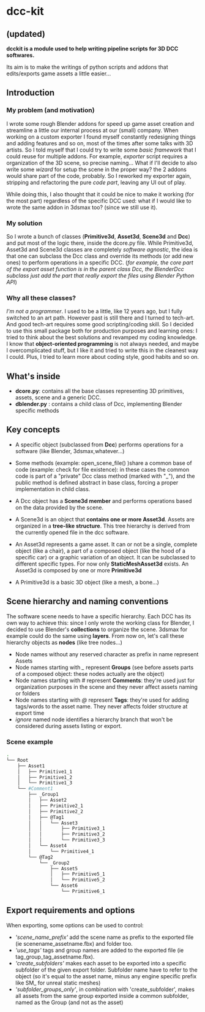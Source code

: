 # dcc-kit
## (updated)
**dcckit is a module used to help writing pipeline scripts for 3D DCC softwares.**


Its aim is to make the writings of python scripts and addons that edits/exports game assets a little easier...

## Introduction
### My problem (and motivation)

I wrote some rough Blender addons for speed up game asset creation and streamline a little our internal process at our (small) company.
When working on a custom exporter I found myself constantly redesigning things and adding features and so on, most of the times after some talks with 3D artists.
So I told myself that I could try to write some *basic framework* that I could reuse for multiple addons.
For example, _exporter_ script requires a organization of the 3D scene, so precise naming... What if I'll decide to also write some *wizard* for setup the scene in the proper way? the 2 addons would share part of the code, probably.
So I reworked my exporter again, stripping and refactoring the pure *code part*, leaving any UI out of play.

While doing this, I also thought that it could be nice to make it working (for the most part) regardless of the specific DCC used: what if I would like to wrote the same addon in 3dsmax too? (since we still use it).

### My solution
So I wrote a bunch of classes (**Primitive3d**, **Asset3d**, **Scene3d** and **Dcc**) and put most of the logic there, inside the dcore.py file.
While Primitive3d, Asset3d and Scene3d classes are completely *software agnostic*, the idea is that one can subclass the Dcc class and override its methods (or add new ones) to perform operations in a specific DCC.
(*for example, the core part of the export asset function is in the parent class Dcc, the BlenderDcc subclass just add the part that really export the files using Blender Python API*)

### Why all these classes?
*I'm not a programmer*.
I used to be a little, like 12 years ago, but I fully switched to an art path.
However past is still there and I turned to tech-art. And good tech-art requires some good scripting/coding skill.
So I decided to use this small package both for production purposes and learning ones: I tried to think about the best solutions and revamped my coding knowledge.
I know that **object-oriented programming** is not always needed, and maybe I overcomplicated stuff, but I like it and tried to write this in the cleanest way I could.
Plus, I tried to learn more about coding style, good habits and so on.

## What's inside
- **dcore.py**: contains all the base classes representing 3D primitives, assets, scene and a generic DCC.
- **dblender.py** : contains a child class of Dcc, implementing Blender specific methods

## Key concepts

- A specific object (subclassed from **Dcc**) performs operations for a software (like Blender, 3dsmax,whatever...)

- Some methods (example: open_scene_file() )share a common base of code (example: check for file existence): in these cases the common code is part of a "private" Dcc class
method (marked with "\_"), and the public method is defined abstract in base class, forcing a proper implementation in child class. 

- A Dcc object has a **Scene3d member** and performs operations based on the data provided by the scene.

- A Scene3d is an object that **contains one or more Asset3d**. Assets are organized in a **tree-like structure**.
This tree hierarchy is derived from the currently opened file in the dcc software.

- An Asset3d represents a game asset. It can or not be a single, complete object (like a chair), a part of a composed object (like the hood of a specific car) or a graphic variation of an object.
It can be subclassed to different specific types.
For now only **StaticMeshAsset3d** exists. An Asset3d is composed by one or more **Primitive3d**

- A Primitive3d is a basic 3D object (like a mesh, a bone...)

## Scene hierarchy and naming conventions

The software scene needs to have a specific hierarchy.
Each DCC has its own way to achieve this: since I only wrote the working class for Blender, I decided to use Blender's **collections** to organize the scene.
3dsmax for example could do the same using **layers**.
From now on, let's call these hierarchy objects as **nodes** (like tree nodes...)

- Node names without any reserved character as prefix in name represent Assets
- Node names starting with *_* represent **Groups** (see before assets parts of a composed object: these nodes actually are the object)
- Node names starting with *#* represent **Comments**: they're used just for organization purposes in the scene and they never affect assets naming or folders
- Node names starting with *@* represent **Tags**: they're used for adding tags/words to the asset name. They never affects folder structure at export time
- *ignore* named node identifies a hierarchy branch that won't be considered during assets listing or export.

### Scene example

```bash
.
└── Root
    ├── Asset1
    │   ├── Primitive1_1
    │   ├── Primitive1_2
    │   └── Primitive1_3
    └── #Comment1
        ├── _Group1
        │   ├── Asset2
        │   ├── Primitive2_1
        │   ├── Primitive2_2
        │   ├── @Tag1
        │   │   └── Asset3
        │   │       ├── Primitive3_1
        │   │       ├── Primitive3_2
        │   │       └── Primitive3_3
        │   └── Asset4
        │       └── Primitive4_1
        └── @Tag2
            └── _Group2
                ├── Asset5
                │   ├── Primitive5_1
                │   └── Primitive5_2
                └── Asset6
                    └── Primitive6_1
```

## Export requirements and options

When exporting, some options can be used to control:
- *'scene_name_prefix'* add the scene name as prefix to the exported file (ie scenename_assetname.fbx) and folder too.
- *'use_tags'* tags and group names are added to the exported file (ie tag_group_tag_assetname.fbx).
- *'create_subfolders'* makes each asset to be exported into a specific subfolder of the given export folder. Subfolder name have to refer to the object (so it's equal to the asset name, minus any engine specific prefix like SM_ for unreal static meshes)
- *'subfolder_groups_only'*, in combination with 'create_subfolder', makes all assets from the same group exported inside a common subfolder, named as the Group (and not as the asset)

